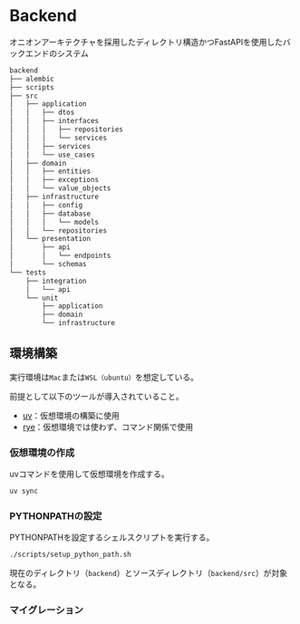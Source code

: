 # Backend

オニオンアーキテクチャを採用したディレクトリ構造かつFastAPIを使用したバックエンドのシステム

```bash
backend
├── alembic
├── scripts
├── src
│   ├── application
│   │   ├── dtos
│   │   ├── interfaces
│   │   │   ├── repositories
│   │   │   └── services
│   │   ├── services
│   │   └── use_cases
│   ├── domain
│   │   ├── entities
│   │   ├── exceptions
│   │   └── value_objects
│   ├── infrastructure
│   │   ├── config
│   │   ├── database
│   │   │   └── models
│   │   └── repositories
│   └── presentation
│       ├── api
│       │   └── endpoints
│       └── schemas
└── tests
    ├── integration
    │   └── api
    └── unit
        ├── application
        ├── domain
        └── infrastructure
```

## 環境構築

実行環境は`Mac`または`WSL（ubuntu）`を想定している。

前提として以下のツールが導入されていること。

- [uv](https://github.com/astral-sh/uv)：仮想環境の構築に使用
- [rye](https://github.com/astral-sh/rye)：仮想環境では使わず、コマンド関係で使用

### 仮想環境の作成

uvコマンドを使用して仮想環境を作成する。

```bash
uv sync
```

### PYTHONPATHの設定

PYTHONPATHを設定するシェルスクリプトを実行する。

```bash
./scripts/setup_python_path.sh
```

現在のディレクトリ（`backend`）とソースディレクトリ（`backend/src`）が対象となる。

### マイグレーション
